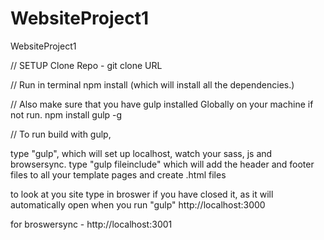 # WebsiteProject1
WebsiteProject1


// SETUP Clone Repo - git clone URL

// Run in terminal npm install (which will install all the dependencies.)

// Also make sure that you have gulp installed Globally on your machine if not run. npm install gulp -g

// To run build with gulp,

type "gulp", which will set up localhost, watch your sass, js and browsersync. type "gulp fileinclude" which will add the header and footer files to all your template pages and create .html files

to look at you site type in broswer if you have closed it, as it will automatically open when you run "gulp" http://localhost:3000

for broswersync - http://localhost:3001
